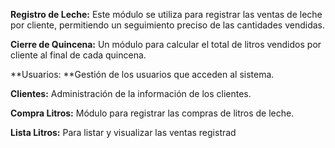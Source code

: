 **Registro de Leche:** Este módulo se utiliza para registrar las ventas de leche por cliente, permitiendo un seguimiento preciso de las cantidades vendidas.

**Cierre de Quincena:** Un módulo para calcular el total de litros vendidos por cliente al final de cada quincena.

**Usuarios: **Gestión de los usuarios que acceden al sistema.

**Clientes:** Administración de la información de los clientes.

**Compra Litros:** Módulo para registrar las compras de litros de leche.

**Lista Litros:** Para listar y visualizar las ventas registrad
